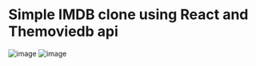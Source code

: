 # Simple IMDB clone using React and Themoviedb api

![image](https://user-images.githubusercontent.com/76392150/149936603-c296e632-e46d-4a58-bd39-51445f03c24c.png)
![image](https://user-images.githubusercontent.com/76392150/149936704-68051650-1153-494a-bee1-5d4ca2d47eff.png)
